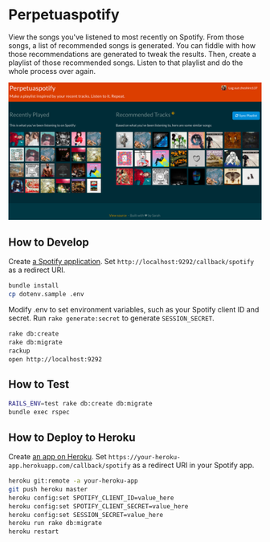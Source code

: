 # Perpetuaspotify

View the songs you've listened to most recently on Spotify. From those
songs, a list of recommended songs is generated. You can fiddle with
how those recommendations are generated to tweak the results. Then,
create a playlist of those recommended songs. Listen to that playlist
and do the whole process over again.

![Screenshot of app](https://raw.githubusercontent.com/cheshire137/perpetuaspotify/master/screenshot.png)

## How to Develop

Create [a Spotify application](https://developer.spotify.com/my-applications).
Set `http://localhost:9292/callback/spotify` as a redirect URI.

```bash
bundle install
cp dotenv.sample .env
```

Modify .env to set environment variables, such as your Spotify client
ID and secret. Run `rake generate:secret` to generate `SESSION_SECRET`.

```bash
rake db:create
rake db:migrate
rackup
open http://localhost:9292
```

## How to Test

```bash
RAILS_ENV=test rake db:create db:migrate
bundle exec rspec
```

## How to Deploy to Heroku

Create [an app on Heroku](https://dashboard.heroku.com/apps). Set
`https://your-heroku-app.herokuapp.com/callback/spotify` as a redirect
URI in your Spotify app.

```bash
heroku git:remote -a your-heroku-app
git push heroku master
heroku config:set SPOTIFY_CLIENT_ID=value_here
heroku config:set SPOTIFY_CLIENT_SECRET=value_here
heroku config:set SESSION_SECRET=value_here
heroku run rake db:migrate
heroku restart
```

